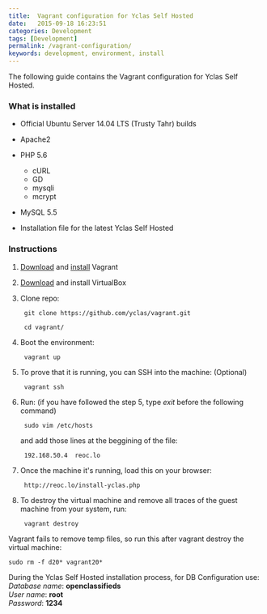 ```yaml
---
title:  Vagrant configuration for Yclas Self Hosted
date:   2015-09-18 16:23:51
categories: Development
tags: [Development]
permalink: /vagrant-configuration/
keywords: development, environment, install
---
```

The following guide contains the Vagrant configuration for Yclas Self Hosted.

### What is installed

+ Official Ubuntu Server 14.04 LTS (Trusty Tahr) builds

+ Apache2

+ PHP 5.6
  * cURL
  * GD
  * mysqli
  * mcrypt

+ MySQL 5.5

+ Installation file for the latest Yclas Self Hosted


### Instructions

1. [Download](https://www.vagrantup.com/downloads.html) and [install](https://docs.vagrantup.com/v2/installation/index.html) Vagrant

2. [Download](https://www.virtualbox.org/wiki/Downloads) and install VirtualBox

3. Clone repo:

        git clone https://github.com/yclas/vagrant.git
    
        cd vagrant/

4. Boot the environment:

        vagrant up

5. To prove that it is running, you can SSH into the machine: (Optional)

        vagrant ssh

6. Run: (if you have followed the step 5, type _exit_ before the following command)

        sudo vim /etc/hosts

    and add those lines at the beggining of the file:

        192.168.50.4  reoc.lo

7. Once the machine it's running, load this on your browser:

        http://reoc.lo/install-yclas.php

8. To destroy the virtual machine and remove all traces of the guest machine from your system, run: 

        vagrant destroy

Vagrant fails to remove temp files, so run this after vagrant destroy the virtual machine:

    sudo rm -f d20* vagrant20*


During the Yclas Self Hosted installation process, for DB Configuration use:<br>
_Database name_: **openclassifieds** <br>
_User name_: **root**<br> 
_Password_: **1234**




